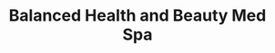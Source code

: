 ---
title: "Balanced Health and Beauty Med Spa"
url: /austin/balanced-health-and-beauty-med-spa/
shop: beauty
---